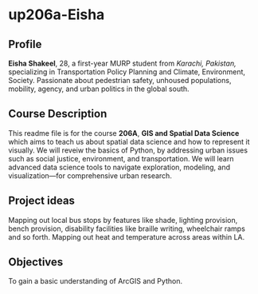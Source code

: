 # up206a-Eisha

## Profile

**Eisha Shakeel**, 28, a first-year MURP student from _Karachi, Pakistan,_ specializing in Transportation Policy Planning and Climate, Environment, Society. Passionate about pedestrian safety, unhoused populations, mobility, agency, and urban politics in the global south.

## Course Description
This readme file is for the course **206A**, **GIS and Spatial Data Science** which aims to teach us about spatial data science and how to represent it visually. We will reveiw the basics of Python, by addressing urban issues such as social justice, environment, and transportation. We will learn advanced data science tools to navigate exploration, modeling, and visualization—for comprehensive urban research.

## Project ideas
Mapping out local bus stops by features like shade, lighting provision, bench provision, disability facilities like braille writing, wheelchair ramps and so forth. Mapping out heat and temperature across areas within LA.

## Objectives
To gain a basic understanding of ArcGIS and Python.
